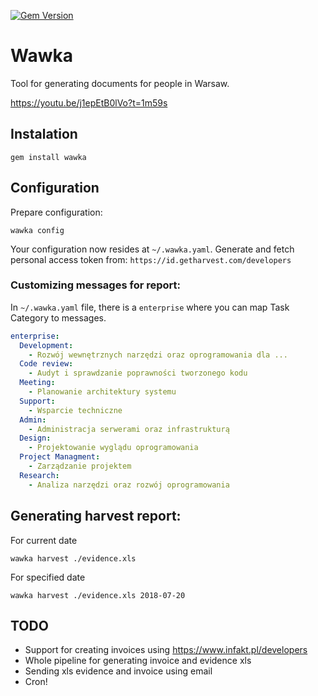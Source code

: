[![Gem Version](https://badge.fury.io/rb/wawka.svg)](https://badge.fury.io/rb/wawka)

# Wawka

Tool for generating documents for people in Warsaw.

https://youtu.be/j1epEtB0lVo?t=1m59s

## Instalation

```
gem install wawka
```

## Configuration

Prepare configuration:

```
wawka config
```

Your configuration now resides at `~/.wawka.yaml`. Generate and fetch personal access token from: `https://id.getharvest.com/developers`

### Customizing messages for report:

In `~/.wawka.yaml` file, there is a `enterprise` where you can map Task Category to messages.

```YAML
enterprise:
  Development:
    - Rozwój wewnętrznych narzędzi oraz oprogramowania dla ...
  Code review:
    - Audyt i sprawdzanie poprawności tworzonego kodu
  Meeting:
    - Planowanie architektury systemu
  Support:
    - Wsparcie techniczne
  Admin:
    - Administracja serwerami oraz infrastrukturą
  Design:
    - Projektowanie wyglądu oprogramowania
  Project Managment:
    - Zarządzanie projektem
  Research:
    - Analiza narzędzi oraz rozwój oprogramowania
```

## Generating harvest report:

For current date
```
wawka harvest ./evidence.xls
```

For specified date

```
wawka harvest ./evidence.xls 2018-07-20
```

## TODO

- Support for creating invoices using https://www.infakt.pl/developers
- Whole pipeline for generating invoice and evidence xls
- Sending xls evidence and invoice using email
- Cron!

